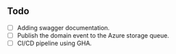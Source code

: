 ## Todo
- [ ] Adding swagger documentation.
- [ ] Publish the domain event to the Azure storage queue.
- [ ] CI/CD pipeline using GHA.